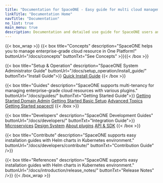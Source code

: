```yaml
---
title: "Documentation for SpaceONE - Easy guide for multi cloud management"
linkTitle: "Documentation Home"
navTitle: "Documentation"
no_list: true
main_menu: true
description: Documentation and detailed use guide for SpaceONE users and opensource contributors.
---
```

{{< box_wrap >}}
{{< box title="Concepts" description="SpaceONE helps you to manage enterprise-grade cloud resource in One Platform!" buttonUrl="/docs/concepts" buttonTxt="See Concepts" >}}{{< /box >}}

{{< box title="Setup & Operation" description="SpaceONE System Administrator Guide" buttonUrl="/docs/setup_operation/install_guide/" buttonTxt="Install Guide">}}
<a href="/docs/setup_operation/quick_install/" >Quick Install Guide</a>
{{< /box >}}

{{< box title="Guides" description="SpaceONE supports multi-tenancy for managing enterprise-grade cloud resources with various plugins." buttonUrl="/docs/guides/" buttonTxt="Getting Started Guide">}}
<a href="/docs/guides/getting_started/domain_admin/" >Getting Started Domain Admin</a>
<a href="/docs/guides/getting_started/basic_setup/" >Getting Started Basic Setup</a>
<a href="/docs/guides/advanced" >Advanced Topics</a>
<a href="/docs/guides/advanced/spaceone_cli/" >Getting Started spacectl</a>
{{< /box >}}

{{< box title="Developers" description="SpaceONE Development Guides" buttonUrl="/docs/developers/" buttonTxt="Integration Guide">}}
<a href="/docs/developers/microservices" >Microservices</a>
<a href="/docs/developers/design_system" >Design System</a>
<a href="/docs/developers/plugins/about_plugin" >About plugins</a>
<a href="/docs/developers/api_sdk/" >API & SDK</a>
{{< /box >}}

{{< box title="Contribute" description="SpaceONE supports easy installation guides with Helm charts in Kubernetes environment." buttonUrl="/docs/developers/contribute/" buttonTxt="Contribution Guide" />}}

{{< box title="References" description="SpaceONE supports easy installation guides with Helm charts in Kubernetes environment." buttonUrl="/docs/introduction/release_notes/"  buttonTxt="Release Notes" />}}
{{< /box_wrap >}}
